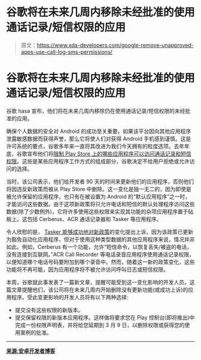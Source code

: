 # 谷歌将在未来几周内移除未经批准的使用通话记录/短信权限的应用

> 原文：<https://www.xda-developers.com/google-remove-unapproved-apps-use-call-log-sms-permissions/>

# 谷歌将在未来几周内移除未经批准的使用通话记录/短信权限的应用

谷歌 hasa 宣布，他们将在未来几周内移除仍在使用通话记录/短信权限的未经批准的应用。

确保个人数据的安全对 Android 的成功至关重要。如果该平台因向其他应用程序泄露敏感数据而获得声誉，那么它将使人们对获得 Android 手机感到谨慎。这是许可系统的要点，谷歌多年来一直将其改进为我们今天拥有的粒度选项。去年年底，谷歌宣布他们将[限制 Play Store 上的哪些应用程序可以访问通话记录和短信权限](https://www.xda-developers.com/google-play-developer-policy-call-log-sms/)。这些是某些应用程序工作方式的组成部分，谷歌决定不给用户拒绝或允许访问的选择。

当时，该公司表示，他们给开发者 90 天的时间来更新他们的应用程序，否则他们将因违反新政策而被从 Play Store 中删除。这一变化是独一无二的，因为即使是被允许保留的应用程序，也只有在被设置为 Android 的“默认应用程序”之一时，才能访问这些数据。由于这项新政策将只允许电话和短信的默认处理程序访问这些数据(除了少数例外)，它将许多使用这些权限来实现其功能的杂项应用程序置于砧板上。这包括 Cerberus、ACR 通话记录器和 Tasker 等应用程序。

令人欣慰的是， [Tasker 能够成功地对新政策](https://www.xda-developers.com/google-restriction-sms-call-log-permissions/)的变化提出上诉，因为该政策已更新为豁免自动化应用程序，但对于使用这种类型数据的其他应用程序来说，情况并非如此。例如，Cerberus 有一个功能，允许“短信命令，以恢复丢失/被盗的电话，没有连接到互联网。”ACR Call Recorder 等电话录音应用程序使用通话记录权限，以便知道哪个电话号码要附加到哪个录音中。然而，随着这一新的政策变化，这些功能将不再可能，因为应用程序将不被允许访问呼叫日志或短信权限。

本周，谷歌就此事发表了一篇新文章，提醒可能受到这一变化影响的开发人员。这篇文章提醒他们，该公司将在未来几周内开始删除没有更新功能(或成功上诉)的应用程序。受此变更影响的开发人员将有以下两种选择:

*   提交没有这些权限的新版本。
*   提交保留权限的新版本应用程序。这样做将要求您在 Play 控制台(即将推出)中完成一份权限声明表，并将给您延期到 3 月 9 日，以删除权限或获得您的使用案例的批准。

* * *

[**来源:安卓开发者博客**](https://android-developers.googleblog.com/2019/01/reminder-smscall-log-policy-changes.html)